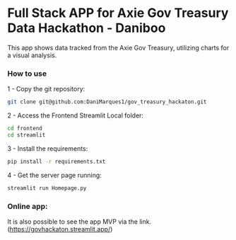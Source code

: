 # Full Stack APP for Axie Gov Treasury Data Hackathon - Daniboo

This app shows data tracked from the Axie Gov Treasury, utilizing charts for a visual analysis.

### How to use

1 - Copy the git repository:
```bash
git clone git@github.com:DaniMarques1/gov_treasury_hackaton.git
```

2 - Access the Frontend Streamlit Local folder:
```bash
cd frontend
cd streamlit
```

3 - Install the requirements:
```bash
pip install -r requirements.txt
```

4 - Get the server page running:
```bash
streamlit run Homepage.py
```

### Online app:

It is also possible to see the app MVP via the link.
(https://govhackaton.streamlit.app/)
